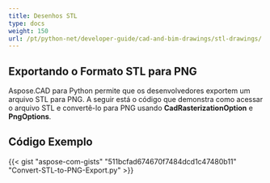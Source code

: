 ```yaml
---
title: Desenhos STL
type: docs
weight: 150
url: /pt/python-net/developer-guide/cad-and-bim-drawings/stl-drawings/
---
```


## **Exportando o Formato STL para PNG**

Aspose.CAD para Python permite que os desenvolvedores exportem um arquivo STL para PNG. A seguir está o código que demonstra como acessar o arquivo STL e convertê-lo para PNG usando **CadRasterizationOption** e **PngOptions**.

## Código Exemplo

{{< gist "aspose-com-gists" "511bcfad674670f7484dcd1c47480b11" "Convert-STL-to-PNG-Export.py" >}}
